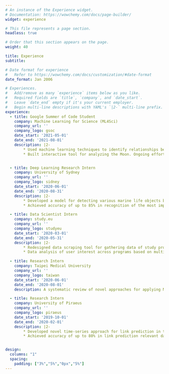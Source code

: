 ```yaml
---
# An instance of the Experience widget.
# Documentation: https://wowchemy.com/docs/page-builder/
widget: experience

# This file represents a page section.
headless: true

# Order that this section appears on the page.
weight: 40

title: Experience
subtitle:

# Date format for experience
#   Refer to https://wowchemy.com/docs/customization/#date-format
date_format: Jan 2006

# Experiences.
#   Add/remove as many `experience` items below as you like.
#   Required fields are `title`, `company`, and `date_start`.
#   Leave `date_end` empty if it's your current employer.
#   Begin multi-line descriptions with YAML's `|2-` multi-line prefix.
experience:
  - title: Google Summer of Code Student
    company: Machine Learning for Science (ML4Sci)
    company_url: ''
    company_logo: gsoc
    date_start: '2021-05-01'
    date_end: '2021-08-01'
    description: |2-
        * Used machine learning techniques to identify relationships between planetary mapped datasets in order to provide a deeper understanding of planetary surfaces and to have predictive power for planetary surfaces with incomplete datasets.
        * Built interactive tool for analyzing the Moon. Ongoing effort towards publishing results.


  - title: Deep Learning Research Intern
    company: University of Sydney
    company_url: ''
    company_logo: sidney
    date_start: '2020-06-01'
    date_end: '2020-08-31'
    description: |2-
        * Developed a model for detecting various marine life objects based on state the art in Convolutional Neural Networks.
        * Achieved accuracy of up to 85% in recognition of the most important groups of objects.

  - title: Data Scientist Intern
    company: study.eu
    company_url: ''
    company_logo: studyeu
    date_start: '2020-03-01'
    date_end: '2020-05-31'
    description: |2-
        * Redesigned data scraping tool for gathering data of study programmes across Europe and integrated the extracted data in the internal search engine. The number of programs covered by the system expanded from 4.000 to 20.000.
        * Data analysis of user interest across programs based on multiple patterns, resulting in valuable insights for program discovery and advertised partners.

  - title: Research Intern
    company: Taipei Medical University
    company_url: ''
    company_logo: taiwan
    date_start: '2020-06-01'
    date_end: '2020-08-01'
    description: A systematic review of novel approaches for applying ML to Medicine with a strong focus on COVID-19 spread prevention. <br><br>

  - title: Research Intern
    company: University of Piraeus
    company_url: ''
    company_logo: piraeus
    date_start: '2019-10-01'
    date_end: '2020-02-01'
    description: |2-
        * Developed novel time-series approach for link prediction in temporal graphs relying on Support Vector Machines.
        * Achieved accuracy of up to 80% in link prediction relevant datasets such as IMDB. 


design:
  columns: "1"
  spacing:
    padding: ["3%","5%","0px","5%"]
---
```

